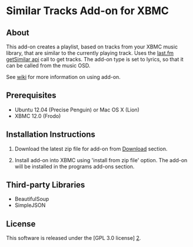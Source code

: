 Similar Tracks Add-on for XBMC
======================

About
-----
This add-on creates a playlist, based on tracks from your XBMC music library, that are similar to the currently playing track.
Uses the [last.fm getSimilar api][1] call to get tracks. 
The add-on type is set to lyrics, so that it can be called from the music OSD. 

See [wiki][3] for more information on using add-on.

Prerequisites
-----
- Ubuntu 12.04 (Precise Penguin) or Mac OS X (Lion)
- XBMC 12.0 (Frodo)

Installation Instructions
-----
1. Download the latest zip file for add-on from [Download][4] section.

2. Install add-on into XBMC using 'install from zip file' option. The add-on will be installed in the programs add-ons section.

Third-party Libraries
---------------------
- BeautifulSoup
- SimpleJSON

License
-------
This software is released under the [GPL 3.0 license] [2].

[1]: http://www.last.fm/api/show/track.getSimilar
[2]: http://www.gnu.org/licenses/gpl-3.0.html
[3]: https://github.com/brianhornsby/similartracks-xbmc/wiki
[4]: https://github.com/brianhornsby/similartracks-xbmc/downloads